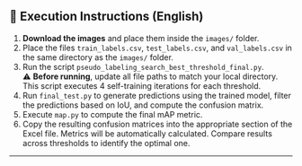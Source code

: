 

## 📂 Execution Instructions (English)

1. **Download the images** and place them inside the `images/` folder.  
2. Place the files `train_labels.csv`, `test_labels.csv`, and `val_labels.csv` in the same directory as the `images/` folder.  
3. Run the script `pseudo_labeling_search_best_threshold_final.py`.  
   ⚠️ **Before running**, update all file paths to match your local directory.  
   This script executes 4 self-training iterations for each threshold.  
4. Run `final_test.py` to generate predictions using the trained model, filter the predictions based on IoU, and compute the confusion matrix.  
5. Execute `map.py` to compute the final mAP metric.  
6. Copy the resulting confusion matrices into the appropriate section of the Excel file. Metrics will be automatically calculated. Compare results across thresholds to identify the optimal one.

---
